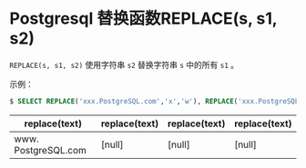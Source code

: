 # Postgresql 替换函数REPLACE(s, s1, s2)

`REPLACE(s, s1, s2)` 使用字符串 `s2` 替换字符串 `s` 中的所有 `s1` 。

示例：

``` sql
$ SELECT REPLACE('xxx.PostgreSQL.com','x','w'), REPLACE('xxx.PostgreSQL.com',NULL,'w'), REPLACE('xxx.PostgreSQL.com','x',NULL), REPLACE(NULL,'x','w');
```

|replace(text)|replace(text)|replace(text)|replace(text)|
|-----|-----|-----|-----|
www. PostgreSQL.com |   [null]      |     [null]    | [null]|
